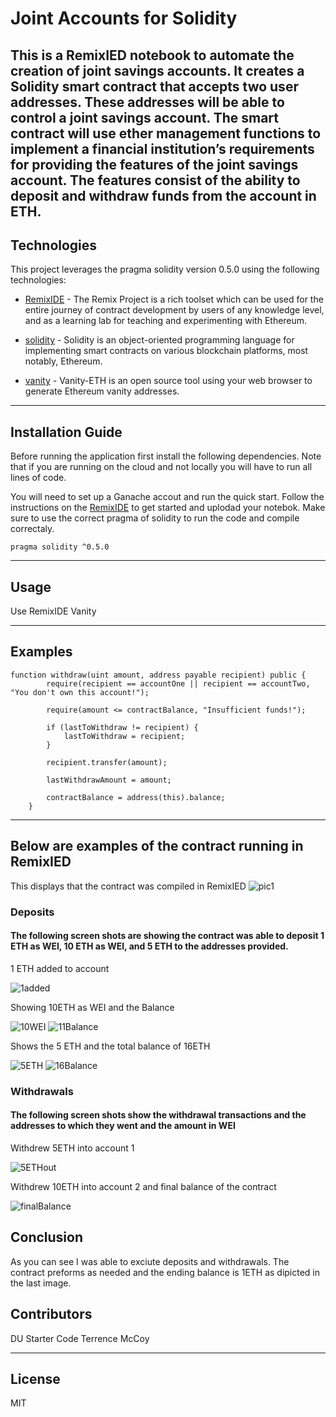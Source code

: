 # Joint Accounts for Solidity
This is a RemixIED notebook to automate the creation of joint savings accounts. It creates a Solidity smart contract that accepts two user addresses. These addresses will be able to control a joint savings account. The smart contract will use ether management functions to implement a financial institution’s requirements for providing the features of the joint savings account. The features consist of the ability to deposit and withdraw funds from the account in ETH.
---

## Technologies

This project leverages the pragma solidity version 0.5.0 using the following technologies:

* [RemixIDE](https://remix.ethereum.org/) - The Remix Project is a rich toolset which can be used for the entire journey of contract development by users of any knowledge level, and as a learning lab for teaching and experimenting with Ethereum.

* [solidity](https://soliditylang.org/) - Solidity is an object-oriented programming language for implementing smart contracts on various blockchain platforms, most notably, Ethereum.

* [vanity](https://vanity-eth.tk/) - Vanity-ETH is an open source tool using your web browser to generate Ethereum vanity addresses.

---

## Installation Guide

Before running the application first install the following dependencies. Note that if you are running on the cloud and not locally you will have to run all lines of code.

You will need to set up a Ganache accout and run the quick start. Follow the instructions on the [RemixIDE](hhttps://remix.ethereum.org/) to get started and uplodad your notebok. Make sure to use the correct pragma of solidity to run the code and compile correctaly. 

```
pragma solidity ^0.5.0

```


---

## Usage

Use RemixIDE
Vanity 

---

## Examples
```
function withdraw(uint amount, address payable recipient) public {
        require(recipient == accountOne || recipient == accountTwo, "You don't own this account!");

        require(amount <= contractBalance, "Insufficient funds!");

        if (lastToWithdraw != recipient) {
            lastToWithdraw = recipient;
        }

        recipient.transfer(amount);

        lastWithdrawAmount = amount;

        contractBalance = address(this).balance;
    }

```

---

## Below are examples of the contract running in RemixIED

This displays that the contract was compiled in RemixIED
![pic1](./Exicution_Results/compiled.png)

### Deposits

#### The following screen shots are showing the contract was able to deposit 1 ETH as WEI, 10 ETH as WEI, and 5 ETH to the addresses provided. 

1 ETH added to account


![1added](./Exicution_Results/1.png)

Showing 10ETH as WEI and the Balance


![10WEI](./Exicution_Results/10ethWei.png)
![11Balance](./Exicution_Results/11balance.png)

Shows the 5 ETH and the total balance of 16ETH


![5ETH](./Exicution_Results/5eth.png)
![16Balance](./Exicution_Results/16balance.png)

### Withdrawals

#### The following screen shots show the withdrawal transactions and the addresses to which they went and the amount in WEI

Withdrew 5ETH into account 1


![5ETHout](./Exicution_Results/5with.png)

Withdrew 10ETH into account 2 and final balance of the contract


![finalBalance](./Exicution_Results/finalBalance.png)

## Conclusion
As you can see I was able to exciute deposits and withdrawals. The contract preforms as needed and the ending balance is 1ETH as dipicted in the last image. 


## Contributors

DU Starter Code
Terrence McCoy


---

## License

MIT
